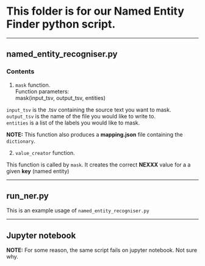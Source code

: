 # This folder is for our Named Entity Finder python script.

---
## named_entity_recogniser.py


### Contents

1) `mask` function. <br>
Function parameters:<br>
	mask(input_tsv, output_tsv, entities)<br>

`input_tsv` is the .tsv containing the source text you want to mask.<br>
`output_tsv` is the name of the file you would like to write to.<br>
`entities` is a list of the labels you would like to mask.<br>

**NOTE:** This function also produces a **mapping.json** file containing the `dictionary`.<br>

2) `value_creator` function.

This function is called by `mask`. It creates the correct **NEXXX** value for a a given **key** (named entity)

---

## run_ner.py


This is an example usage of `named_entity_recogniser.py`

---

## Jupyter notebook

**NOTE:** For some reason, the same script fails on jupyter notebook. Not sure why.